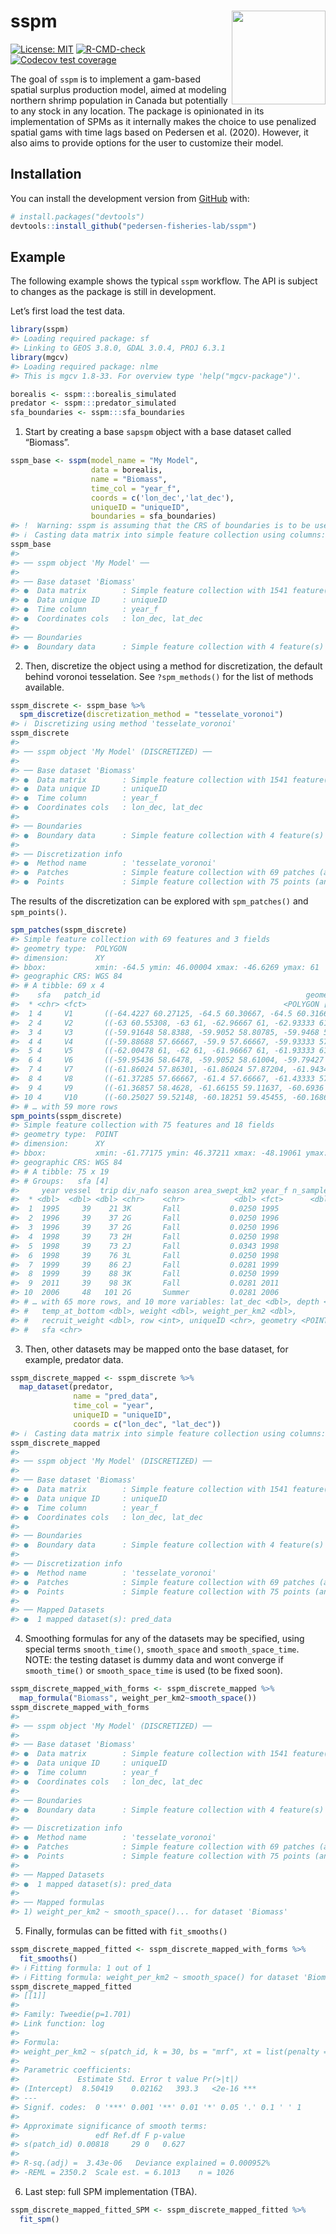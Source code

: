 
<!-- README.md is generated from README.Rmd. Please edit that file -->

# sspm <img src='man/figures/logo.png' align="right" height="150" />

<!-- badges: start -->

[![License:
MIT](https://img.shields.io/badge/License-MIT-yellow.svg)](https://opensource.org/licenses/MIT/)
[![R-CMD-check](https://github.com/pedersen-fisheries-lab/sspm/workflows/R-CMD-check/badge.svg)](https://github.com/pedersen-fisheries-lab/sspm/actions)
[![Codecov test
coverage](https://codecov.io/gh/pedersen-fisheries-lab/sspm/branch/main/graph/badge.svg)](https://codecov.io/gh/pedersen-fisheries-lab/sspm?branch=main)
<!-- [![Downloads](https://cranlogs.r-pkg.org/badges/sspm?color=brightgreen)](https://CRAN.R-project.org/package=sspm/)
[![Latest Release](https://img.shields.io/github/v/release/pedersen-fisheries-lab/sspm?label=Latest%20Release)](https://github.com/pedersen-fisheries-lab/sspm/releases/latest)
[![CRAN Version](https://img.shields.io/cran/v/sspm?label=CRAN%20Version)](https://CRAN.R-project.org/package=sspm)
[![GitHub Version](https://img.shields.io/github/r-package/v/pedersen-fisheries-lab/sspm?label=GitHub%20Version)](https://github.com/pedersen-fisheries-lab/sspm/blob/dev/DESCRIPTION) -->
<!-- badges: end -->

The goal of `sspm` is to implement a gam-based spatial surplus
production model, aimed at modeling northern shrimp population in Canada
but potentially to any stock in any location. The package is opinionated
in its implementation of SPMs as it internally makes the choice to use
penalized spatial gams with time lags based on Pedersen et al. (2020).
However, it also aims to provide options for the user to customize their
model.

## Installation

<!-- You can install the released version of sspm from [CRAN](https://CRAN.R-project.org) with: -->
<!-- ``` r -->
<!-- install.packages("sspm") -->
<!-- ``` -->

You can install the development version from
[GitHub](https://github.com/) with:

``` r
# install.packages("devtools")
devtools::install_github("pedersen-fisheries-lab/sspm")
```

## Example

The following example shows the typical `sspm` workflow. The API is
subject to changes as the package is still in development.

Let’s first load the test data.

``` r
library(sspm)
#> Loading required package: sf
#> Linking to GEOS 3.8.0, GDAL 3.0.4, PROJ 6.3.1
library(mgcv)
#> Loading required package: nlme
#> This is mgcv 1.8-33. For overview type 'help("mgcv-package")'.

borealis <- sspm:::borealis_simulated
predator <- sspm:::predator_simulated
sfa_boundaries <- sspm:::sfa_boundaries
```

1.  Start by creating a base `sapspm` object with a base dataset called
    “Biomass”.

``` r
sspm_base <- sspm(model_name = "My Model",
                  data = borealis,
                  name = "Biomass",
                  time_col = "year_f",
                  coords = c('lon_dec','lat_dec'),
                  uniqueID = "uniqueID",
                  boundaries = sfa_boundaries)
#> !  Warning: sspm is assuming that the CRS of boundaries is to be used for casting
#> ℹ  Casting data matrix into simple feature collection using columns: lon_dec, lat_dec
sspm_base
#> 
#> ── sspm object 'My Model' ──
#> 
#> ── Base dataset 'Biomass'
#> ●  Data matrix        : Simple feature collection with 1541 feature(s) and 18 variable(s)
#> ●  Data unique ID     : uniqueID
#> ●  Time column        : year_f
#> ●  Coordinates cols   : lon_dec, lat_dec
#> 
#> ── Boundaries
#> ●  Boundary data      : Simple feature collection with 4 feature(s) and 2 variable(s)
```

2.  Then, discretize the object using a method for discretization, the
    default behind voronoi tesselation. See `?spm_methods()` for the
    list of methods available.

``` r
sspm_discrete <- sspm_base %>%
  spm_discretize(discretization_method = "tesselate_voronoi")
#> ℹ  Discretizing using method 'tesselate_voronoi'
sspm_discrete
#> 
#> ── sspm object 'My Model' (DISCRETIZED) ──
#> 
#> ── Base dataset 'Biomass'
#> ●  Data matrix        : Simple feature collection with 1541 feature(s) and 21 variable(s)
#> ●  Data unique ID     : uniqueID
#> ●  Time column        : year_f
#> ●  Coordinates cols   : lon_dec, lat_dec
#> 
#> ── Boundaries
#> ●  Boundary data      : Simple feature collection with 4 feature(s) and 2 variable(s)
#> 
#> ── Discretization info
#> ●  Method name        : 'tesselate_voronoi'
#> ●  Patches            : Simple feature collection with 69 patches (and 4 field(s))
#> ●  Points             : Simple feature collection with 75 points (and 19 field(s))
```

The results of the discretization can be explored with `spm_patches()`
and `spm_points()`.

``` r
spm_patches(sspm_discrete)
#> Simple feature collection with 69 features and 3 fields
#> geometry type:  POLYGON
#> dimension:      XY
#> bbox:           xmin: -64.5 ymin: 46.00004 xmax: -46.6269 ymax: 61
#> geographic CRS: WGS 84
#> # A tibble: 69 x 4
#>    sfa   patch_id                                              geometry area_km2
#>  * <chr> <fct>                                            <POLYGON [°]>    <dbl>
#>  1 4     V1       ((-64.4227 60.27125, -64.5 60.30667, -64.5 60.31667,…   20236.
#>  2 4     V2       ((-63 60.55308, -63 61, -62.96667 61, -62.93333 61, …   14675.
#>  3 4     V3       ((-59.91648 58.8388, -59.9052 58.80785, -59.9468 58.…    4127.
#>  4 4     V4       ((-59.88688 57.66667, -59.9 57.66667, -59.93333 57.6…    2742.
#>  5 4     V5       ((-62.00478 61, -62 61, -61.96667 61, -61.93333 61, …    5560.
#>  6 4     V6       ((-59.95436 58.6478, -59.9052 58.61004, -59.79427 58…    1515.
#>  7 4     V7       ((-61.86024 57.86301, -61.86024 57.87204, -61.94343 …    3819.
#>  8 4     V8       ((-61.37285 57.66667, -61.4 57.66667, -61.43333 57.6…    4376.
#>  9 4     V9       ((-61.36857 58.4628, -61.66155 59.11637, -60.6936 58…    2702.
#> 10 4     V10      ((-60.25027 59.52148, -60.18251 59.45455, -60.16864 …    2445.
#> # … with 59 more rows
spm_points(sspm_discrete)
#> Simple feature collection with 75 features and 18 fields
#> geometry type:  POINT
#> dimension:      XY
#> bbox:           xmin: -61.77175 ymin: 46.37211 xmax: -48.19061 ymax: 59.70288
#> geographic CRS: WGS 84
#> # A tibble: 75 x 19
#> # Groups:   sfa [4]
#>     year vessel  trip div_nafo season area_swept_km2 year_f n_samples lon_dec
#>  * <dbl>  <dbl> <dbl> <chr>    <chr>           <dbl> <fct>      <dbl>   <dbl>
#>  1  1995     39    21 3K       Fall           0.0250 1995           5   -56.4
#>  2  1996     39    37 2G       Fall           0.0250 1996           5   -53.0
#>  3  1996     39    37 2G       Fall           0.0250 1996           5   -61.8
#>  4  1998     39    73 2H       Fall           0.0250 1998           5   -56.1
#>  5  1998     39    73 2J       Fall           0.0343 1998           5   -53.2
#>  6  1998     39    76 3L       Fall           0.0250 1998           5   -53.7
#>  7  1999     39    86 2J       Fall           0.0281 1999           5   -57.8
#>  8  1999     39    88 3K       Fall           0.0250 1999           5   -53.6
#>  9  2011     39    98 3K       Fall           0.0281 2011           5   -61.2
#> 10  2006     48   101 2G       Summer         0.0281 2006           5   -56.1
#> # … with 65 more rows, and 10 more variables: lat_dec <dbl>, depth <dbl>,
#> #   temp_at_bottom <dbl>, weight <dbl>, weight_per_km2 <dbl>,
#> #   recruit_weight <dbl>, row <int>, uniqueID <chr>, geometry <POINT [°]>,
#> #   sfa <chr>
```

3.  Then, other datasets may be mapped onto the base dataset, for
    example, predator data.

``` r
sspm_discrete_mapped <- sspm_discrete %>%
  map_dataset(predator,
              name = "pred_data",
              time_col = "year",
              uniqueID = "uniqueID",
              coords = c("lon_dec", "lat_dec"))
#> ℹ  Casting data matrix into simple feature collection using columns: lon_dec, lat_dec
sspm_discrete_mapped
#> 
#> ── sspm object 'My Model' (DISCRETIZED) ──
#> 
#> ── Base dataset 'Biomass'
#> ●  Data matrix        : Simple feature collection with 1541 feature(s) and 21 variable(s)
#> ●  Data unique ID     : uniqueID
#> ●  Time column        : year_f
#> ●  Coordinates cols   : lon_dec, lat_dec
#> 
#> ── Boundaries
#> ●  Boundary data      : Simple feature collection with 4 feature(s) and 2 variable(s)
#> 
#> ── Discretization info
#> ●  Method name        : 'tesselate_voronoi'
#> ●  Patches            : Simple feature collection with 69 patches (and 4 field(s))
#> ●  Points             : Simple feature collection with 75 points (and 19 field(s))
#> 
#> ── Mapped Datasets
#> ●  1 mapped dataset(s): pred_data
```

4.  Smoothing formulas for any of the datasets may be specified, using
    special terms `smooth_time()`, `smooth_space` and
    `smooth_space_time`. NOTE: the testing dataset is dummy data and
    wont converge if `smooth_time()` or `smooth_space_time` is used (to
    be fixed soon).

``` r
sspm_discrete_mapped_with_forms <- sspm_discrete_mapped %>%
  map_formula("Biomass", weight_per_km2~smooth_space())
sspm_discrete_mapped_with_forms
#> 
#> ── sspm object 'My Model' (DISCRETIZED) ──
#> 
#> ── Base dataset 'Biomass'
#> ●  Data matrix        : Simple feature collection with 1541 feature(s) and 21 variable(s)
#> ●  Data unique ID     : uniqueID
#> ●  Time column        : year_f
#> ●  Coordinates cols   : lon_dec, lat_dec
#> 
#> ── Boundaries
#> ●  Boundary data      : Simple feature collection with 4 feature(s) and 2 variable(s)
#> 
#> ── Discretization info
#> ●  Method name        : 'tesselate_voronoi'
#> ●  Patches            : Simple feature collection with 69 patches (and 4 field(s))
#> ●  Points             : Simple feature collection with 75 points (and 19 field(s))
#> 
#> ── Mapped Datasets
#> ●  1 mapped dataset(s): pred_data
#> 
#> ── Mapped formulas
#> 1) weight_per_km2 ~ smooth_space()... for dataset 'Biomass'
```

5.  Finally, formulas can be fitted with `fit_smooths()`

``` r
sspm_discrete_mapped_fitted <- sspm_discrete_mapped_with_forms %>%
  fit_smooths()
#> ℹ Fitting formula: 1 out of 1
#> ℹ Fitting formula: weight_per_km2 ~ smooth_space() for dataset 'Biomass'
sspm_discrete_mapped_fitted
#> [[1]]
#> 
#> Family: Tweedie(p=1.701) 
#> Link function: log 
#> 
#> Formula:
#> weight_per_km2 ~ s(patch_id, k = 30, bs = "mrf", xt = list(penalty = pen_mat_space))
#> 
#> Parametric coefficients:
#>             Estimate Std. Error t value Pr(>|t|)    
#> (Intercept)  8.50419    0.02162   393.3   <2e-16 ***
#> ---
#> Signif. codes:  0 '***' 0.001 '**' 0.01 '*' 0.05 '.' 0.1 ' ' 1
#> 
#> Approximate significance of smooth terms:
#>                 edf Ref.df F p-value
#> s(patch_id) 0.00818     29 0   0.627
#> 
#> R-sq.(adj) =  3.43e-06   Deviance explained = 0.000952%
#> -REML = 2350.2  Scale est. = 6.1013    n = 1026
```

6.  Last step: full SPM implementation (TBA).

``` r
sspm_discrete_mapped_fitted_SPM <- sspm_discrete_mapped_fitted %>% 
  fit_spm()
```
